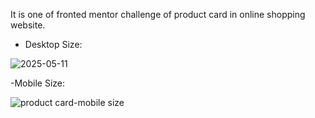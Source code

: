 It is one of fronted mentor challenge of product card in online shopping website.

- Desktop Size:

![2025-05-11](https://github.com/user-attachments/assets/be20a561-9c25-44a2-a1d4-646c9037c964)

-Mobile Size:

![product card-mobile size](https://github.com/user-attachments/assets/3ed59fb2-d009-497d-8c0f-afecd9034a0d)
